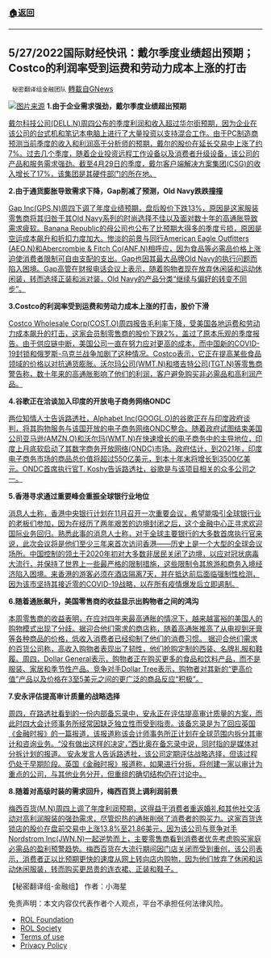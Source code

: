 ###  [:house:返回](README.md)
---


## 5/27/2022国际财经快讯：戴尔季度业绩超出预期；Costco的利润率受到运费和劳动力成本上涨的打击
` 秘密翻译组金融团队` [轉載自GNews](https://gnews.org/zh-hans/2614643/)

![](https://assets.gnews.org/wp-content/uploads/2022/05/图片1-195_1653665993.png)[图片来源](https://www.reuters.com/) 
**1.由于企业需求强劲，戴尔季度业绩超出预期**
 
[戴尔科技公司(DELL.N)周四公布的季度利润和收入超过华尔街预期，因为企业在该公司的台式机和笔记本电脑上进行了大量投资以支持混合工作。由于PC制造商预测当前季度的收入和利润高于分析师的预期，戴尔的股价在延长交易中上涨了约7%。过去几个季度，随着企业投资远程工作设备以及消费者升级设备，该公司的产品和服务需求强劲。截至4月29日的季度，戴尔客户端解决方案集团(CSG)的收入增长了17%，该集团是其硬件部门的所在地。](https://www.reuters.com/technology/dell-revenue-zooms-past-expectations-strong-pc-demand-2022-05-26/)
 
**2.由于通货膨胀导致需求下降，Gap削减了预测，Old Navy跌跌撞撞**
 
[Gap Inc(GPS.N)周四下调了年度业绩预期，盘后股价下跌13%，原因是这家服装零售商将其归咎于其Old Navy系列的时尚选择不佳以及面对数十年的高通胀导致需求疲软。Banana Republic的母公司也公布了比预期大得多的季度亏损，原因是空运成本飙升和折扣力度加大。惨淡的前景与同行American Eagle Outfitters (AEO.N)和Abercrombie & Fitch Co(ANF.N)相呼应，因为食品等必需品价格上涨迫使消费者限制可自由支配的支出。Gap也因其最大品牌Old Navy的执行问题而陷入困境。Gap高管在财报电话会议上表示，随着购物者现在放弃休闲装和运动休闲装，转而选择正装和派对装，Old Navy的产品分类“继续与偏好的转变不同步”。](https://www.reuters.com/business/retail-consumer/gap-slashes-profit-forecast-inflation-drains-demand-costs-mount-2022-05-26/)
 
**3.Costco的利润率受到运费和劳动力成本上涨的打击，股价下滑**
 
[Costco Wholesale Corp(COST.O)周四报告毛利率下降，受美国各地运费和劳动力成本飙升的打击，这家会员制零售商的股价下跌2%，盖过了原本乐观的季度报告。由于供应链中断，美国公司一直在努力应对更高的成本，而中国新的COVID-19封锁和俄罗斯-乌克兰战争加剧了这种情况。Costco表示，它正在提高某些食品领域的价格以对抗通货膨胀。沃尔玛公司(WMT.N)和塔吉特公司(TGT.N)等零售商警告称，数十年来的高通胀影响了他们的利润，客户避免购买非必需品和高利润产品。](https://www.reuters.com/business/retail-consumer/costco-beats-quarterly-revenue-estimates-2022-05-26/)
 
**4.谷歌正在洽谈加入印度的开放电子商务网络ONDC**
 
[两位知情人士告诉路透社，Alphabet Inc(GOOGL.O)的谷歌正在与印度政府谈判，将其购物服务与该国开放的电子商务网络ONDC整合。随着政府试图结束美国公司亚马逊(AMZN.O)和沃尔玛(WMT.N)在快速增长的电子商务中的主导地位，印度上月底软启动了其数字商务开放网络(ONDC)市场。政府估计，到2021年，印度电子商务市场的商品总价值将超过550亿美元，到本十年末将增长到3500亿美元。ONDC首席执行官T. Koshy告诉路透社，谷歌是与该项目相关的众多公司之一。](https://www.reuters.com/world/india/google-talks-join-indias-open-e-commerce-network-ondc-sources-2022-05-27/)
 
**5.香港寻求通过重要峰会重振全球银行业地位**
 
[消息人士称，香港中央银行计划在11月召开一次重要会议，希望能吸引全球银行业的老板们参加，因为在经历了两年艰苦的边境封闭之后，这个金融中心正寻求欢迎国际业务回归。熟悉此事的消息人士称，对于全球主要银行的大多数首席执行官来说，此次会议将是他们至少三年来首次访问香港——历史上是一个大型的全球会议场所。中国控制的领土于2020年初对大多数非居民关闭了边境，以应对冠状病毒大流行，并保持了世界上一些最严格的限制措施，这些限制令其旅游和商务入境经济陷入困境。来香港的游客必须在酒店隔离7天，并在抵达前后面临强制性检测，因为该市坚持其接近零的COVID-19战略，以在所有疫情爆发后立即遏制。](https://www.reuters.com/markets/asia/hong-kong-seeks-revive-global-banking-status-with-major-summit-2022-05-27/)
 
**6.随着通胀飙升，美国零售商的收益显示出购物者之间的鸿沟**
 
[本周零售商的收益表明，在应对四年来最高通胀的情况下，越来越富裕的美国人的购物模式出现了分歧。据迎合他们需求的商店称，随着高通胀推高了从电视到牙膏等各种商品的价格，低收入消费者已经抑制了他们的消费习惯。 据迎合他们需求的百货公司称，高收入购物者表现出了韧性，他们抢购定制的西装、名牌礼服和鞋履。周四，Dollar General表示，购物者正在购买更多的食品和饮料产品，而不是服装、家居和季节性产品。竞争对手Dollar Tree表示，购物者对其新的“更高价值”产品以及价格在3至5美元之间的更广泛的商品反应“积极”。](https://www.reuters.com/business/retail-consumer/us-retailer-earnings-show-chasm-among-shoppers-inflation-surges-2022-05-26/)
 
**7.安永评估提高审计质量的战略选择**
 
[周四，在路透社看到的一份内部备忘录中，安永正在评估提高审计质量的方案，而此时四大会计师事务所经常因缺乏独立性而受到指责。该备忘录是为了回应英国《金融时报》的一篇报道，该报道称该会计师事务所正计划在全球范围内拆分其审计和咨询业务。“没有做出这样的决定，”西比奥在备忘录中说，同时指的是媒体对分拆计划的报道。 安永发言人告诉路透社，该公司定期评估战略选择，但该过程仍处于早期阶段。英国《金融时报》报道称，如果进行分拆，将创建一家以审计为重点的公司，与其他业务分开，但重组的确切结构仍在讨论中。](https://www.reuters.com/business/ey-plans-global-audit-spinoff-financial-times-2022-05-26/)
 
**8.随着对高级时装的需求回升，梅西百货上调利润前景**
 
[梅西百货(M.N)周四上调了年度利润预期，这得益于消费者重返婚礼和其他社交活动对高利润服装的强劲需求，尽管炽热的通胀削弱了消费者的购买力。这家百货连锁店的股价在盘前交易中上涨13.8%至21.86美元，因为该公司与竞争对手Nordstrom Inc(JWN.N)一起逆势而上，主要零售商看到消费者优先考虑购买家庭必需品的盈利预警趋势。梅西百货在大流行期间因门店关闭而受到重创，该公司表示，消费者正以比预期更快的速度从网上转向店内购物，因为他们放弃了休闲和运动休闲服装，转而购买更昂贵的连衣裙、正装和鞋子。](https://www.reuters.com/business/retail-consumer/macys-raises-full-year-profit-forecast-2022-05-26/)
 
【秘密翻译组-金融组】
作者：小海星

免责声明：本文内容仅代表作者个人观点，平台不承担任何法律风险。
  
- [ROL Foundation](https://rolfoundation.org/)
- [ROL Society](https://rolsociety.org/)
- [Terms of use](https://gnews.org/terms-of-use-3/)
- [Privacy Policy](https://gnews.org/privacy-policy/)
